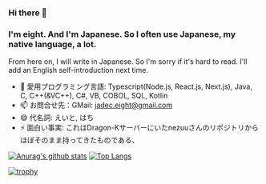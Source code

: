 ### Hi there 👋
### I'm eight. And I'm Japanese. So I often use Japanese, my native language, a lot.
From here on, I will write in Japanese.
So I'm sorry if it's hard to read.
I'll add an English self-introduction next time.

- 🔭 愛用プログラミング言語: Typescript(Node.js, React.js, Next.js), Java, C, C++(&VC++), C#, VB, COBOL, SQL, Kotlin
- 📫 お問合せ先：GMail: jadec.eight@gmail.com
- 😄 代名詞: えいと, はち
- ⚡ 面白い事実: これはDragon-Kサーバーにいたnezuuさんのリポジトリからほぼそのまま持ってきたものである、

[![Anurag's github stats](https://github-readme-stats.vercel.app/api?username=eighty88&count_private=true&show_icons=true)](https://github.com/anuraghazra/github-readme-stats)
[![Top Langs](https://github-readme-stats.vercel.app/api/top-langs/?username=eighty88)](https://github.com/anuraghazra/github-readme-stats)

[![trophy](https://github-profile-trophy.vercel.app/?username=eighty88)](https://github.com/ryo-ma/github-profile-trophy)
